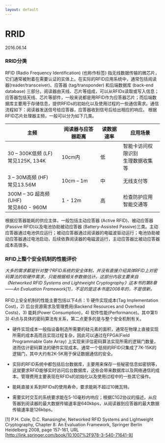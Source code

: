 ```yaml
---
layout: default
---
```


# RRID
2016.06.14

### RRID分类
RFID (Radio Frequency Identification) (也称作标签) 指无线数据传输的微芯片，它们通常被附着在需要认证的实体上。在实际的RFID应用系统中，通常包括阅读器(reader/transceiver)、应答器 (tag/transponder) 和后端数据库 (back-end database) 三部分。阅读器由天线、芯片等组成，可以从RFIDs读取或写入信息；应答器包括天线、芯片等部件，一般来说都是用RFID作为应答器芯片；而后端数据库主要用于存储信息，提供RFIDs的初始化以及使用过程的一些通信需求。通信流程如下：阅读器发送信号给应答器，应答器收到信号后给出相应的响应。
根据RFID芯片处理器主频，一般可以分为如下几类。<br>

|       主频                             |   阅读器与应答器距离   |   读数据速率   |   应用场景                               |
|   -----------------                    |  ------------------   |  ------------  |  -----------------                      |
|30 – 300K低频 (LF)<br>常见125K, 134K    |        10cm内         |       低       |  智能卡访问权限识别 <br>生理数据收集等　　|
|3 – 30M高频 (HF)<br>常见13.56M　　　       |     10cm – 1m         |       中       |       无线支付等                         |
|300M – 3G 超高频 (UHF)<br>常见860 - 960M|      1 - 12m          |       高       |       检查防护应用<br>智能交通等          |


根据应答器能耗的供应主体，一般包括主动应答器 (Active RFID)、被动应答器 (Passive RFID)以及电池协助被动应答器 (Battery-Assisted Passive)三类。主动应答器通过电池供应运行；被动应答器通过阅读器的电磁波驱动运行；电池协助被动应答器通过电池启动，后续依靠阅读器的电磁波运行，主动应答器比被动应答器成本高很多。<br>

### RFID上整个安全机制的性能评价

<i>大多的需求都是针对整个RFID系统的安全体制，并没有直接介绍具体RFID上对密码算法的软硬件需求，只能根据相关参数做估计。这部分内容主要来自《Networked RFID Systems and Lightweight Cryptography》这本书的第8章——An Evaluation Framework[1]，不足的是这本书是2008年的，不是很新。</i><br><br>
    RFID上安全机制的性能主要包括以下4点：1) 硬件实现成本(Tag Implementation Cost)，2) 后台资源需求及管理费用(Backend Resources and Overhead Costs)，3) 能耗(Power Consumption)，4) 软件性能(Performance)。其中第1) 3) 4)点与具体的密码算法有关系，第二点更多的是与整个安全机制有关。<br>

* 硬件实现成本一般指设备制造所需要的硅元素的面积，通常在物理上直接实现所需的成本高而且实现过程复杂，因此可以通过在FPGA(Field Programmable Gate Array) 上实现来评估密码算法实现所需的逻辑门数量，进而估计密码算法的硬件实现成本。通常一个低频的RFID只集成了7K-15K的逻辑门，其中大约有2K-5K用于保证数据通信的安全。

* 实际的RFID系统中都包括后台数据库，主要用来保存一些秘密信息如密钥等，这就要求RFID能够实时访问后台数据库，这些会带来数据库以及网络通信的成本。管理费用主要表现在RFIDs的初始化以及使用过程中的一些其它操作。

* 能耗直接关系到RFIDs的使用寿命，要求能耗不超过10微瓦特。

* 需要实时交互的系统要求能在5-10毫秒内响应；根据C1G2协议的描述，从应答器到阅读器的最大数据传输速率是640kbps，从阅读器到应答器的最大数据传输速率是126kbps。


[1] P.H. Cole, D.C. Ranasinghe, Networked RFID Systems and Lightweight Cryptography, Chapter 8: An Evaluation Framework, Springer Berlin Heidelberg 2008, page 157-161,  URL [http://link.springer.com/book/10.1007%2F978-3-540-71641-9]
